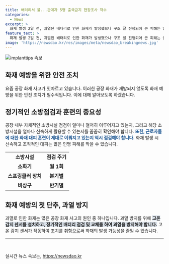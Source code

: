 ```yaml
---
title: 배터리서 불...관계자 5명 출국금지 현장조사 착수
categories:
  - News
excerpt: >
  화재 발생 2일 전, 과열된 배터리로 인한 화재가 발생했으나 구조 잘 진행되어 큰 피해는 없었음. 그러나 소방에 신고나 예방 조치는 이루어지지 않았고, 사고 발생 2일 후에는 또 다시 대형 참사가 발생하게 됨. 후속 조치 부족으로 5명이 업무상과실치사상과 혐의로 입건되었으며, 이에 대한 취재 내용. (150자)
feature_text: >
  화재 발생 2일 전, 과열된 배터리로 인한 화재가 발생했으나 구조 잘 진행되어 큰 피해는 없었음. 그러나 소방에 신고나 예방 조치는 이루어지지 않았고, 사고 발생 2일 후에는 또 다시 대형 참사가 발생하게 됨. 후속 조치 부족으로 5명이 업무상과실치사상과 혐의로 입건되었으며, 이에 대한 취재 내용. (150자)
image: 'https://newsdao.kr/res/images/meta/newsdao_breakingnews.jpg'
---
```


<p><img src="https://newsdao.kr/res/images/meta/newsdao_breakingnews.jpg" alt="implanttips 속보" /></p>

<h2 data-ke-size="size26">화재 예방을 위한 안전 조치</h2>

<p data-ke-size="size16">요즘 공장 화재 사고가 잇따르고 있습니다. 이러한 공장 화재가 재발되지 않도록 화재 예방을 위한 안전 조치가 필수적입니다. 이에 대해 알아보도록 하겠습니다.</p>

<h2>정기적인 소방점검과 훈련의 중요성</h2>

<p data-ke-size="size16">공장 내부 자체적인 소방시설 점검이 얼마나 철저히 이루어지고 있는지, 그리고 해당 소방시설을 얼마나 신속하게 활용할 수 있는지를 꼼꼼히 확인해야 합니다. <b><span style="color: #1a5490;">또한, 근로자들에 대한 화재 대피 훈련이 제대로 이뤄지고 있는지 역시 점검해야 합니다.</span></b> 화재 발생 시 신속하고 조직적인 대피는 많은 인명 피해를 막을 수 있습니다.</p>

<table>
  <tr>
    <td style="text-align: center; height: 17px;"><b>소방시설</b></td>
    <td style="text-align: center; height: 17px;"><b>점검 주기</b></td>
  </tr>
  <tr>
    <td style="text-align: center; height: 17px;"><b>소화기</b></td>
    <td style="text-align: center; height: 17px;"><b>월 1회</b></td>
  </tr>
  <tr>
    <td style="text-align: center; height: 17px;"><b>스프링클러 장치</b></td>
    <td style="text-align: center; height: 17px;"><b>분기별</b></td>
  </tr>
  <tr>
    <td style="text-align: center; height: 17px;"><b>비상구</b></td>
    <td style="text-align: center; height: 17px;"><b>반기별</b></td>
  </tr>
</table>

<h2>화재 예방의 첫 단추, 과열 방지</h2>

<p data-ke-size="size16">과열로 인한 화재는 많은 공장 화재 사고의 원인 중 하나입니다. 과열 방지를 위해 <b><span style="background-color: #21538527;">고온 감지 센서를 설치하고, 정기적인 배터리 점검 및 교체를 하여 과열을 방지해야 합니다.</span></b> 고온 감지 센서가 작동하여 조치를 취함으로써 화재의 발생 가능성을 줄일 수 있습니다. </p>

<hr>

<p data-ke-size="size16">&nbsp;</p>
실시간 뉴스 속보는, <a href="https://newsdao.kr" rel="dofollow">https://newsdao.kr</a>


